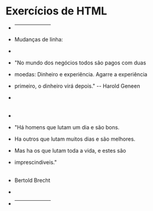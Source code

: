 # Exercícios de HTML

- <hr align ="center" noshade color="blue" size="5" width="20%">

- <div align="left">Mudanças de linha:<br>
- <p>

- "No mundo dos negócios todos são pagos com duas<br>

- moedas: Dinheiro e experiência. Agarre a experiência<br>

- primeiro, o dinheiro virá depois." -- Harold Geneen<br>
  
- </p><br><br>

- <p>

- "Há homens que lutam um dia e são bons.<br>

- Ha outros que lutam muitos dias e são melhores.<br>

- Mas ha os que lutam toda a vida, e estes são<br>

- imprescindiveis."<br><br>

- Bertold Brecht </p>
- </div>

- <hr align ="center" noshade color="blue" size="5" width="20%">
